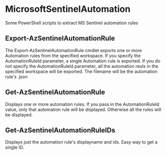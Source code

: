 # MicrosoftSentinelAutomation
Some PowerShell scripts to extract MS Sentinel automation rules

## Export-AzSentinelAutomationRule
The Export-AzSentinelAutomationRule cmdlet exports one or more Automation rules from the specified workspace.  If you specify the AutomationRuleId parameter, a single Automation rule is exported.  If you do not specify the AutomationRuleId parameter, all the automation reuls in the specified workspace will be exported.  The filename will be the automation rule's <displayName>.json

## Get-AzSentinelAutomationRule
Displays one or more automation rules.  If you pass in the AutomationRuleId value, only that automation rule will be displayed.  Otherwise all the rules will be displayed.

## Get-AzSentinelAutomationRuleIDs
Displays just the automation rule's displayname and ids.   Easy way to get a single ID.
